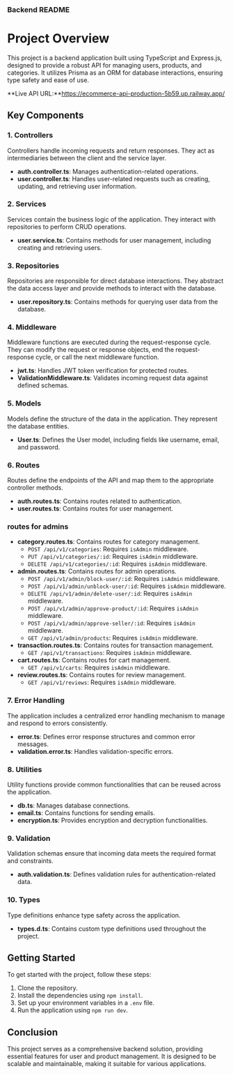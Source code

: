 ### **Backend README**

# Project Overview

This project is a backend application built using TypeScript and Express.js, designed to provide a robust API for managing users, products, and categories. It utilizes Prisma as an ORM for database interactions, ensuring type safety and ease of use.

**Live API URL:**https://ecommerce-api-production-5b59.up.railway.app/

## Key Components

### 1. **Controllers**

Controllers handle incoming requests and return responses. They act as intermediaries between the client and the service layer.

- **auth.controller.ts**: Manages authentication-related operations.
- **user.controller.ts**: Handles user-related requests such as creating, updating, and retrieving user information.

### 2. **Services**

Services contain the business logic of the application. They interact with repositories to perform CRUD operations.

- **user.service.ts**: Contains methods for user management, including creating and retrieving users.

### 3. **Repositories**

Repositories are responsible for direct database interactions. They abstract the data access layer and provide methods to interact with the database.

- **user.repository.ts**: Contains methods for querying user data from the database.

### 4. **Middleware**

Middleware functions are executed during the request-response cycle. They can modify the request or response objects, end the request-response cycle, or call the next middleware function.

- **jwt.ts**: Handles JWT token verification for protected routes.
- **ValidationMiddleware.ts**: Validates incoming request data against defined schemas.

### 5. **Models**

Models define the structure of the data in the application. They represent the database entities.

- **User.ts**: Defines the User model, including fields like username, email, and password.

### 6. **Routes**

Routes define the endpoints of the API and map them to the appropriate controller methods.

- **auth.routes.ts**: Contains routes related to authentication.
- **user.routes.ts**: Contains routes for user management.

### routes for admins

- **category.routes.ts**: Contains routes for category management.
  - `POST /api/v1/categories`: Requires `isAdmin` middleware.
  - `PUT /api/v1/categories/:id`: Requires `isAdmin` middleware.
  - `DELETE /api/v1/categories/:id`: Requires `isAdmin` middleware.
- **admin.routes.ts**: Contains routes for admin operations.
  - `POST /api/v1/admin/block-user/:id`: Requires `isAdmin` middleware.
  - `POST /api/v1/admin/unblock-user/:id`: Requires `isAdmin` middleware.
  - `DELETE /api/v1/admin/delete-user/:id`: Requires `isAdmin` middleware.
  - `POST /api/v1/admin/approve-product/:id`: Requires `isAdmin` middleware.
  - `POST /api/v1/admin/approve-seller/:id`: Requires `isAdmin` middleware.
  - `GET /api/v1/admin/products`: Requires `isAdmin` middleware.
- **transaction.routes.ts**: Contains routes for transaction management.
  - `GET /api/v1/transactions`: Requires `isAdmin` middleware.
- **cart.routes.ts**: Contains routes for cart management.
  - `GET /api/v1/carts`: Requires `isAdmin` middleware.
- **review.routes.ts**: Contains routes for review management.
  - `GET /api/v1/reviews`: Requires `isAdmin` middleware.

### 7. **Error Handling**

The application includes a centralized error handling mechanism to manage and respond to errors consistently.

- **error.ts**: Defines error response structures and common error messages.
- **validation.error.ts**: Handles validation-specific errors.

### 8. **Utilities**

Utility functions provide common functionalities that can be reused across the application.

- **db.ts**: Manages database connections.
- **email.ts**: Contains functions for sending emails.
- **encryption.ts**: Provides encryption and decryption functionalities.

### 9. **Validation**

Validation schemas ensure that incoming data meets the required format and constraints.

- **auth.validation.ts**: Defines validation rules for authentication-related data.

### 10. **Types**

Type definitions enhance type safety across the application.

- **types.d.ts**: Contains custom type definitions used throughout the project.

## Getting Started

To get started with the project, follow these steps:

1. Clone the repository.
2. Install the dependencies using `npm install`.
3. Set up your environment variables in a `.env` file.
4. Run the application using `npm run dev`.

## Conclusion

This project serves as a comprehensive backend solution, providing essential features for user and product management. It is designed to be scalable and maintainable, making it suitable for various applications.
